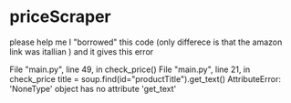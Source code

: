 # priceScraper
please help me I "borrowed" this code (only differece is that the amazon link was itallian ) and it gives this error

File "main.py", line 49, in <module>
    check_price()
  File "main.py", line 21, in check_price
    title = soup.find(id="productTitle").get_text()
AttributeError: 'NoneType' object has no attribute 'get_text'
